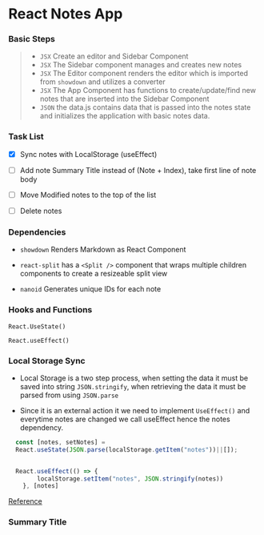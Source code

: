 # React Notes App

### Basic Steps

> - `JSX` Create an editor and Sidebar Component
> - `JSX` The Sidebar component manages and creates new notes
> - `JSX` The Editor component renders the editor which is imported from `showdown` and utilizes a converter
> - `JSX` The App Component has functions to create/update/find new notes that are inserted into the Sidebar Component
> - `JSON` the  data.js contains data that is passed into the notes state and initializes the application with basic notes data.

### Task List

- [x] Sync notes with LocalStorage (useEffect)

- [ ] Add note Summary Title instead of (Note + Index), take first line of note body

- [ ] Move Modified notes to the top of the list

- [ ] Delete notes

### Dependencies

- `showdown` Renders Markdown as React Component

- `react-split` has a `<Split />` component that wraps multiple children components to create a resizeable split view

- `nanoid` Generates unique IDs for each note

### Hooks and Functions

`React.UseState()`

`React.useEffect()`

### Local Storage Sync

- Local Storage is a two step process, when setting the data it must be saved into string `JSON.stringify`, when retrieving the data it must be parsed from using `JSON.parse`

- Since it is an external action it we need to implement `UseEffect()` and everytime notes are changed we call useEffect hence the notes dependency. 



```js
  const [notes, setNotes] = 
  React.useState(JSON.parse(localStorage.getItem("notes"))||[]);


  React.useEffect(() => {
        localStorage.setItem("notes", JSON.stringify(notes))
    }, [notes]
```

[Reference](https://www.freecodecamp.org/news/how-to-use-localstorage-with-react-hooks-to-set-and-get-items/)

### Summary Title
